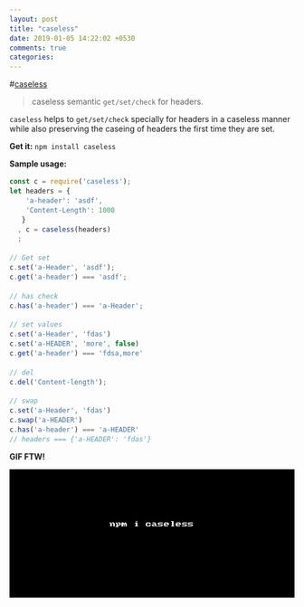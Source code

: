 ```yaml
---
layout: post
title: "caseless"
date: 2019-01-05 14:22:02 +0530
comments: true
categories: 
---
```


#[caseless](https://www.npmjs.com/package/caseless)
> caseless semantic `get/set/check` for headers.

`caseless` helps to `get/set/check` specially for headers in a caseless manner while also preserving the caseing of headers the first time they are set.

__Get it:__ `npm install caseless`

__Sample usage:__

```js
const c = require('caseless');
let headers = {
    'a-header': 'asdf',
    'Content-Length': 1000
   }
  , c = caseless(headers)
  ;

// Get set
c.set('a-Header', 'asdf');
c.get('a-header') === 'asdf';

// has check
c.has('a-header') === 'a-Header';

// set values
c.set('a-Header', 'fdas')
c.set('a-HEADER', 'more', false)
c.get('a-header') === 'fdsa,more'

// del
c.del('Content-length');

// swap
c.set('a-Header', 'fdas')
c.swap('a-HEADER')
c.has('a-header') === 'a-HEADER'
// headers === {'a-HEADER': 'fdas'}

```

__GIF FTW!__

![caseless](/images/caseless/caseless.gif)

